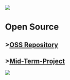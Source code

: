 <img src="https://capsule-render.vercel.app/api?type=wave&color=auto&height=300&section=header&text=CHOI%20JAESEOK%20Studying&fontSize=90" />


# Open Source
## >[OSS Repository](https://github.com/Nacsz/OSS_Practice)
## >[Mid-Term-Project](https://github.com/Nacsz/Mid-Term-Project)

<!--
**Nacsz/Nacsz** is a ✨ _special_ ✨ repository because its `README.md` (this file) appears on your GitHub profile.

Here are some ideas to get you started:

- 🔭 I’m currently working on ...
- 🌱 I’m currently learning ...
- 👯 I’m looking to collaborate on ...
- 🤔 I’m looking for help with ...
- 💬 Ask me about ...
- 📫 How to reach me: ...
- 😄 Pronouns: ...
- ⚡ Fun fact: ...
-->
<a href="https://github.com/devxb/gitanimals">
    <img src = "https://render.gitanimals.org/farms/{nacsz}"/>
</a>

